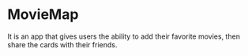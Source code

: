 # MovieMap
It is an app that gives users the ability to add their favorite movies, then share the cards with their friends. 
